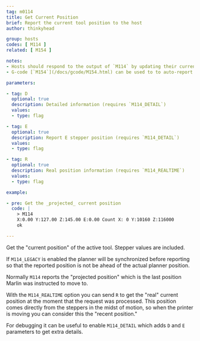 ```yaml
---
tag: m0114
title: Get Current Position
brief: Report the current tool position to the host
author: thinkyhead

group: hosts
codes: [ M114 ]
related: [ M154 ]

notes:
- Hosts should respond to the output of `M114` by updating their current position.
- G-code [`M154`](/docs/gcode/M154.html) can be used to to auto-report positions to the host, reducing serial traffic.

parameters:

- tag: D
  optional: true
  description: Detailed information (requires `M114_DETAIL`)
  values:
  - type: flag

- tag: E
  optional: true
  description: Report E stepper position (requires `M114_DETAIL`)
  values:
  - type: flag

- tag: R
  optional: true
  description: Real position information (requires `M114_REALTIME`)
  values:
  - type: flag

example:

- pre: Get the _projected_ current position
  code: |
    > M114
    X:0.00 Y:127.00 Z:145.00 E:0.00 Count X: 0 Y:10160 Z:116000
    ok

---
```


Get the "current position" of the active tool. Stepper values are included.

If `M114_LEGACY` is enabled the planner will be synchronized before reporting so that the reported position is not be ahead of the actual planner position.

Normally `M114` reports the "projected position" which is the last position Marlin was instructed to move to.

With the `M114_REALTIME` option you can send `R` to get the "real" current position at the moment that the request was processed. This position comes directly from the steppers in the midst of motion, so when the printer is moving you can consider this the "recent position."

For debugging it can be useful to enable `M114_DETAIL` which adds `D` and `E` parameters to get extra details.
